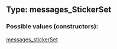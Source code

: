 ## Type: messages\_StickerSet  

### Possible values (constructors):

[messages\_stickerSet](../constructors/messages\_stickerSet.md)  

